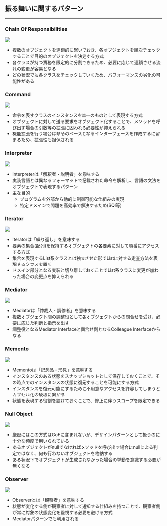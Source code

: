 ## 振る舞いに関するパターン
---

### Chain Of Responsibilities

![](https://designpatternsphp.readthedocs.io/ja/latest/_images/uml.png)

- 複数のオブジェクトを連鎖的に繋いでおき、各オブジェクトを順次チェックすることで目的のオブジェクトを決定する方式
- 各クラスが持つ責務を限定的に分割できるため、必要に応じて連鎖させる流れの変更が容易となる
- どの状況でも各クラスをチェックしていくため、パフォーマンスの劣化の可能性がある

### Command

![](https://designpatternsphp.readthedocs.io/ja/latest/_images/uml1.png)

- 命令を表すクラスのインスタンスを単一のものとして表現する方式
- オブジェクトに対して送る要求をオブジェクト化することで、メソッドを呼び出す場合の引数等の拡張に囚われる必要性が抑えられる
- 機能拡張を行う場合は命令のベースとなるインターフェースを作成するに留まるため、拡張性も担保される

### Interpreter

![](https://designpatternsphp.readthedocs.io/ja/latest/_images/uml2.png)

- Interpreterは「解釈者・説明者」を意味する
- 実装言語とは異なるフォーマットで記載された命令を解析し、言語の文法をオブジェクトで表現するパターン
- 主な目的
  - プログラムを外部から動的に制御可能な仕組みの実現
  - 特定ドメインで問題を高効率で解決するため(SQl等)

### Iterator

![](https://designpatternsphp.readthedocs.io/ja/latest/_images/uml3.png)

- Iteratorは「繰り返し」を意味する
- 要素の集合(配列)を保持するオブジェクトの各要素に対して順番にアクセスする方式
- 集合を表現するList系クラスとは独立させた形でListに対する走査方法を表現するクラスを置く
- ドメイン部分となる実装と切り離しておくことでList系クラスに変更が加わった場合の変更点を抑えられる

### Mediator

![](https://designpatternsphp.readthedocs.io/ja/latest/_images/uml4.png)

- Mediatorは「仲裁人・調停者」を意味する
- 複数オブジェクト間の調整役として各オブジェクトからの問合せを受け、必要に応じた判断と指示を出す
- 調整役となるMediator Interfaceと問合せ側となるColleague Interfaceからなる

### Memento

![](https://designpatternsphp.readthedocs.io/ja/latest/_images/uml5.png)

- Mementoは「記念品・形見」を意味する
- インスタンスのある状態をスナップショットとして保存しておくことで、その時点でのインスタンスの状態に復元することを可能にする方式
- インスタンスを復元可能にするために不用意なアクセスを許容してしまうとカプセル化の破壊に繋がる
- 状態を表現する役割を設けておくことで、修正に伴うスコープを限定できる

### Null Object

![](https://designpatternsphp.readthedocs.io/ja/latest/_images/uml6.png)

- 厳密にはこの方式はGoFに含まれないが、デザインパターンとして扱うのに十分な頻度で用いられている
- あるオブジェクトがnullでなければメソッドを呼び出す場合にnullによる判定ではなく、何も行わないオブジェクトを格納する
- ある状況下でオブジェクトが生成されなかった場合の挙動を意識する必要が無くなる

### Observer

![](https://designpatternsphp.readthedocs.io/ja/latest/_images/uml7.png)

- Observerとは「観察者」を意味する
- 状態が変化する側が観察者に対して通知する仕組みを持つことで、観察者側が常に対象の状態変化を監視する必要を避ける方式
- Mediatorパターンでも利用される